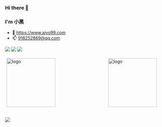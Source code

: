 ### Hi there 👋

### I'm 小黑
- 💬 https://www.aiyo99.com
- 📫 918252869@qq.com

<p>
<img src="https://img.shields.io/static/v1?label=Program&message=Python&color=blue"/>
<a href="https://blog.csdn.net/MC9527"><img src="https://img.shields.io/static/v1?label=Blog&message=CSDN&color=red"/></a>
<img src="https://visitor-badge.glitch.me/badge?page_id=https://github.com/MoeXiaoHei&right_color=red" />
</p>

<img src="https://github-readme-stats.vercel.app/api?username=MoeXiaoHei&show_icons=true&theme=radical" alt="logo" height="160" align="right" style="margin: 5px; margin-bottom: 20px;" /> 
<img src="https://github-readme-stats.vercel.app/api/top-langs/?username=MoeXiaoHei&layout=compact" alt="logo" height="160"  style="margin: 5px; margin-bottom: 20px;" /> 


![](https://activity-graph.herokuapp.com/graph?username=MoeXiaoHei&theme=github)
